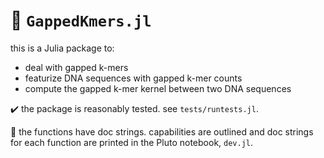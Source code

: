 # 🧬 `GappedKmers.jl`

this is a Julia package to:
* deal with gapped k-mers
* featurize DNA sequences with gapped k-mer counts
* compute the gapped k-mer kernel between two DNA sequences

✔️ the package is reasonably tested. see `tests/runtests.jl`.

📗 the functions have doc strings. capabilities are outlined and doc strings for each function are printed in the Pluto notebook, `dev.jl`.
